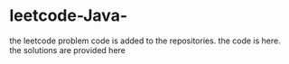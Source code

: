 # leetcode-Java-
the leetcode problem code is added to the repositories.
the code is here.
the solutions are provided here















































